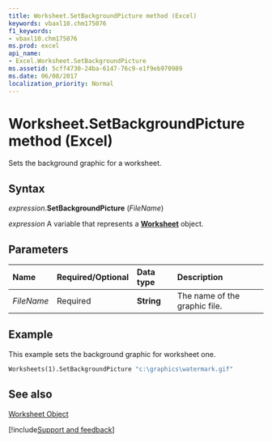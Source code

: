 ```yaml
---
title: Worksheet.SetBackgroundPicture method (Excel)
keywords: vbaxl10.chm175076
f1_keywords:
- vbaxl10.chm175076
ms.prod: excel
api_name:
- Excel.Worksheet.SetBackgroundPicture
ms.assetid: 5cff4730-24ba-6147-76c9-e1f9eb970989
ms.date: 06/08/2017
localization_priority: Normal
---
```



# Worksheet.SetBackgroundPicture method (Excel)

Sets the background graphic for a worksheet.


## Syntax

_expression_.**SetBackgroundPicture** (_FileName_)

_expression_ A variable that represents a **[Worksheet](Excel.Worksheet.md)** object.


## Parameters



|Name|Required/Optional|Data type|Description|
|:-----|:-----|:-----|:-----|
| _FileName_|Required| **String**|The name of the graphic file.|

## Example

This example sets the background graphic for worksheet one.


```vb
Worksheets(1).SetBackgroundPicture "c:\graphics\watermark.gif"
```


## See also


[Worksheet Object](Excel.Worksheet.md)

[!include[Support and feedback](~/includes/feedback-boilerplate.md)]